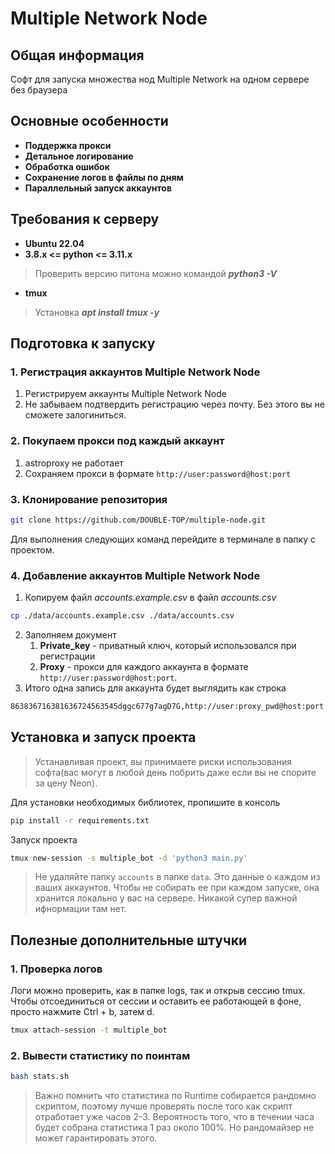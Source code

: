 # Multiple Network Node

## Общая информация

Софт для запуска множества нод Multiple Network на одном сервере без браузера

## Основные особенности 

* **Поддержка прокси**
* **Детальное логирование**
* **Обработка ошибок**
* **Сохранение логов в файлы по дням**
* **Параллельный запуск аккаунтов**

## Требования к серверу
* **Ubuntu 22.04**
* **3.8.x <= python <= 3.11.x**
> Проверить версию питона можно командой **_python3 -V_**
* **tmux**
> Установка **_apt install tmux -y_**


## Подготовка к запуску

### 1. Регистрация аккаунтов Multiple Network Node

1. Регистрируем аккаунты Multiple Network Node
2. Не забываем подтвердить регистрацию через почту. Без этого вы не сможете залогиниться.

### 2. Покупаем прокси под каждый аккаунт

1. astroproxy не работает
2. Сохраняем прокси в формате `http://user:password@host:port`

### 3. Клонирование репозитория

```bash
git clone https://github.com/DOUBLE-TOP/multiple-node.git
```
Для выполнения следующих команд перейдите в терминале в папку с проектом.

### 4. Добавление аккаунтов Multiple Network Node

1. Копируем файл _accounts.example.csv_ в файл _accounts.csv_
```bash
cp ./data/accounts.example.csv ./data/accounts.csv
```
2. Заполняем документ
   1. **Private_key** - приватный ключ, который использовался при регистрации
   2. **Proxy** - прокси для каждого аккаунта в формате `http://user:password@host:port`. 
3. Итого одна запись для аккаунта будет выглядить как строка
```bash
863836716381636724563545dggc677g7agD7G,http://user:proxy_pwd@host:port
```

##  Установка и запуск проекта

> Устанавливая проект, вы принимаете риски использования софта(вас могут в любой день побрить даже если вы не спорите за цену Neon).

Для установки необходимых библиотек, пропишите в консоль

```bash
pip install -r requirements.txt
```

Запуск проекта

```bash
tmux new-session -s multiple_bot -d 'python3 main.py'
```

>Не удаляйте папку `accounts` в папке `data`. Это данные о каждом из ваших аккаунтов. Чтобы не собирать ее при каждом запуске, она хранится локально у вас на сервере. Никакой супер важной ифнормации там нет.

##  Полезные дополнительные штучки

### 1. Проверка логов

Логи можно проверить, как в папке logs, так и открыв сессию tmux. Чтобы отсоединиться от сессии и оставить ее работающей в фоне, просто нажмите Ctrl + b, затем d.
```bash
tmux attach-session -t multiple_bot
```
### 2. Вывести статистику по поинтам

```bash
bash stats.sh
```
> 
> Важно помнить что статистика по Runtime собирается рандомно скриптом, поэтому лучше проверять после того как скрипт отработает уже часов 2-3. Вероятность того, что в течении часа будет собрана статистика 1 раз около 100%. Но рандомайзер не может гарантировать этого.